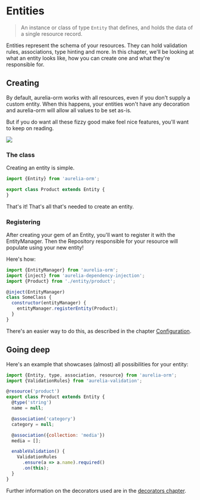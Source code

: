 # Entities

> An instance or class of type `Entity` that defines, and holds the data of a single resource record.

Entities represent the schema of your resources. They can hold validation rules, associations, type hinting and more. In this chapter, we'll be looking at what an entity looks like, how you can create one and what they're responsible for.

## Creating

By default, aurelia-orm works with all resources, even if you don't supply a custom entity. When this happens, your entities won't have any decoration and aurelia-orm will allow all values to be set as-is.

But if you do want all these fizzy good make feel nice features, you'll want to keep on reading.

![](http://media.tumblr.com/tumblr_m8vsn5EwG61r1c47w.gif)

### The class

Creating an entity is simple.

```js
import {Entity} from 'aurelia-orm';

export class Product extends Entity {
}
```

That's it! That's all that's needed to create an entity.

### Registering

After creating your gem of an Entity, you'll want to register it with the EntityManager.
Then the Repository responsible for your resource will populate using your new entity!

Here's how:

```js
import {EntityManager} from 'aurelia-orm';
import {inject} from 'aurelia-dependency-injection';
import {Product} from './entity/product';

@inject(EntityManager)
class SomeClass {
  constructor(entityManager) {
    entityManager.registerEntity(Product);
  }
}
```

There's an easier way to do this, as described in the chapter [Configuration](configuration.html).

## Going deep

Here's an example that showcases (almost) all possibilities for your entity:

```js
import {Entity, type, association, resource} from 'aurelia-orm';
import {ValidationRules} from 'aurelia-validation';

@resource('product')
export class Product extends Entity {
  @type('string')
  name = null;

  @association('category')
  category = null;

  @association({collection: 'media'})
  media = [];

  enableValidation() {
    ValidationRules
      .ensure(a => a.name).required()
      .on(this);
  }
}
```

Further information on the decorators used are in the [decorators chapter](decorators.html).
